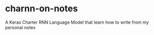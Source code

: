 # charnn-on-notes
A Keras Charter RNN Language Model that learn how to write from my personal notes
